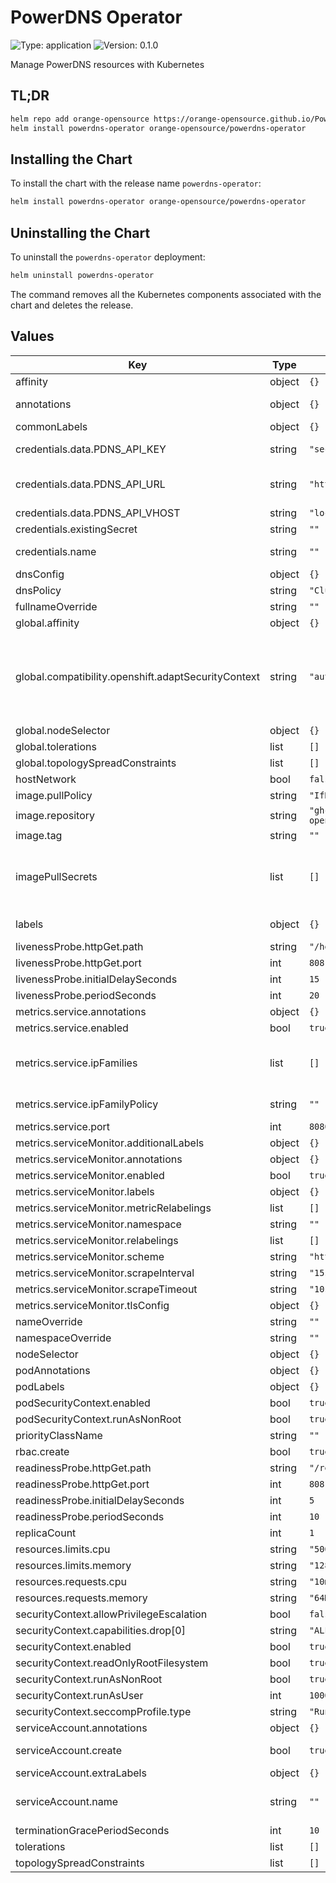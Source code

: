 # PowerDNS Operator

[//]: # (README.md generated by gotmpl. DO NOT EDIT.)

![Type: application](https://img.shields.io/badge/Type-application-informational?style=flat-square) ![Version: 0.1.0](https://img.shields.io/badge/Version-0.1.0-informational?style=flat-square)

Manage PowerDNS resources with Kubernetes

## TL;DR
```bash
helm repo add orange-opensource https://orange-opensource.github.io/PowerDNS-Operator-helm-chart
helm install powerdns-operator orange-opensource/powerdns-operator
```

## Installing the Chart
To install the chart with the release name `powerdns-operator`:
```bash
helm install powerdns-operator orange-opensource/powerdns-operator
```

## Uninstalling the Chart
To uninstall the `powerdns-operator` deployment:
```bash
helm uninstall powerdns-operator
```
The command removes all the Kubernetes components associated with the chart and deletes the release.

## Values

| Key | Type | Default | Description |
|-----|------|---------|-------------|
| affinity | object | `{}` |  |
| annotations | object | `{}` | Annotations to add to the controller deployment. |
| commonLabels | object | `{}` |  |
| credentials.data.PDNS_API_KEY | string | `"secret"` | Specifies the PowerDNS API key used to authenticate |
| credentials.data.PDNS_API_URL | string | `"http://powerdns.powerdns.svc:8081"` | Specifies the PowerDNS API URL PDNS_API_URL: "https://powerdns.example.local:8081" |
| credentials.data.PDNS_API_VHOST | string | `"localhost"` | Specifies the PowerDNS VHOST |
| credentials.existingSecret | string | `""` | Specifies whether to use an existing secret. |
| credentials.name | string | `""` | Specifies the secret name to create if `existingSecret` is empty. |
| dnsConfig | object | `{}` | Specifies `dnsOptions` to deployment |
| dnsPolicy | string | `"ClusterFirst"` | Specifies `dnsPolicy` to deployment |
| fullnameOverride | string | `""` |  |
| global.affinity | object | `{}` |  |
| global.compatibility.openshift.adaptSecurityContext | string | `"auto"` | Manages the securityContext properties to make them compatible with OpenShift. Possible values: auto - Apply configurations if it is detected that OpenShift is the target platform. force - Always apply configurations. disabled - No modification applied. |
| global.nodeSelector | object | `{}` |  |
| global.tolerations | list | `[]` |  |
| global.topologySpreadConstraints | list | `[]` |  |
| hostNetwork | bool | `false` | Run the controller on the host network |
| image.pullPolicy | string | `"IfNotPresent"` |  |
| image.repository | string | `"ghcr.io/orange-opensource/powerdns-operator"` |  |
| image.tag | string | `""` |  |
| imagePullSecrets | list | `[]` | Optional array of imagePullSecrets containing private registry credentials # Ref: https://kubernetes.io/docs/tasks/configure-pod-container/pull-image-private-registry/ |
| labels | object | `{}` | Extra Labels to add to the controller deployment. |
| livenessProbe.httpGet.path | string | `"/healthz"` |  |
| livenessProbe.httpGet.port | int | `8081` |  |
| livenessProbe.initialDelaySeconds | int | `15` |  |
| livenessProbe.periodSeconds | int | `20` |  |
| metrics.service.annotations | object | `{}` |  |
| metrics.service.enabled | bool | `true` |  |
| metrics.service.ipFamilies | list | `[]` | Sets the families that should be supported and the order in which they should be applied to ClusterIP as well. Can be IPv4 and/or IPv6. |
| metrics.service.ipFamilyPolicy | string | `""` | Set the ip family policy to configure dual-stack see [Configure dual-stack](https://kubernetes.io/docs/concepts/services-networking/dual-stack/#services) |
| metrics.service.port | int | `8080` |  |
| metrics.serviceMonitor.additionalLabels | object | `{}` |  |
| metrics.serviceMonitor.annotations | object | `{}` |  |
| metrics.serviceMonitor.enabled | bool | `true` |  |
| metrics.serviceMonitor.labels | object | `{}` |  |
| metrics.serviceMonitor.metricRelabelings | list | `[]` |  |
| metrics.serviceMonitor.namespace | string | `""` |  |
| metrics.serviceMonitor.relabelings | list | `[]` |  |
| metrics.serviceMonitor.scheme | string | `"http"` |  |
| metrics.serviceMonitor.scrapeInterval | string | `"15s"` |  |
| metrics.serviceMonitor.scrapeTimeout | string | `"10s"` |  |
| metrics.serviceMonitor.tlsConfig | object | `{}` |  |
| nameOverride | string | `""` |  |
| namespaceOverride | string | `""` |  |
| nodeSelector | object | `{}` |  |
| podAnnotations | object | `{}` | Extra annotations to add to the pod. |
| podLabels | object | `{}` | Extra labels to add to the pod. |
| podSecurityContext.enabled | bool | `true` |  |
| podSecurityContext.runAsNonRoot | bool | `true` |  |
| priorityClassName | string | `""` | Pod priority class name. |
| rbac.create | bool | `true` |  |
| readinessProbe.httpGet.path | string | `"/readyz"` |  |
| readinessProbe.httpGet.port | int | `8081` |  |
| readinessProbe.initialDelaySeconds | int | `5` |  |
| readinessProbe.periodSeconds | int | `10` |  |
| replicaCount | int | `1` |  |
| resources.limits.cpu | string | `"500m"` |  |
| resources.limits.memory | string | `"128Mi"` |  |
| resources.requests.cpu | string | `"10m"` |  |
| resources.requests.memory | string | `"64Mi"` |  |
| securityContext.allowPrivilegeEscalation | bool | `false` |  |
| securityContext.capabilities.drop[0] | string | `"ALL"` |  |
| securityContext.enabled | bool | `true` |  |
| securityContext.readOnlyRootFilesystem | bool | `true` |  |
| securityContext.runAsNonRoot | bool | `true` |  |
| securityContext.runAsUser | int | `1000` |  |
| securityContext.seccompProfile.type | string | `"RuntimeDefault"` |  |
| serviceAccount.annotations | object | `{}` | Annotations to add to the service account. |
| serviceAccount.create | bool | `true` | Specifies whether a service account should be created. |
| serviceAccount.extraLabels | object | `{}` | Extra Labels to add to the service account. |
| serviceAccount.name | string | `""` | The name of the service account to use. If not set and create is true, a name is generated using the fullname template. |
| terminationGracePeriodSeconds | int | `10` |  |
| tolerations | list | `[]` |  |
| topologySpreadConstraints | list | `[]` |  |